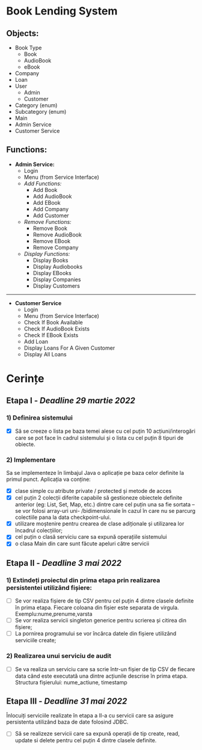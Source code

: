 # Book Lending System

## Objects:

- Book Type
    - Book
    - AudioBook
    - eBook
- Company
- Loan
- User
    - Admin
    - Customer
- Category (enum)
- Subcategory (enum)
- Main
- Admin Service
- Customer Service

## Functions:
- **Admin Service:**
    - Login
    - Menu (from Service Interface)
    - *Add Functions:*
        - Add Book
        - Add AudioBook
        - Add EBook
        - Add Company
        - Add Customer
    - *Remove Functions:*
        - Remove Book
        - Remove AudioBook
        - Remove EBook
        - Remove Company
    - *Display Functions:*
        - Display Books
        - Display Audiobooks
        - Display EBooks
        - Display Companies
        - Display Customers
---------------------
- **Customer Service**
    - Login
    - Menu (from Service Interface)
    - Check If Book Available
    - Check If AudioBook Exists
    - Check If EBook Exists
    - Add Loan
    - Display Loans For A Given Customer
    - Display All Loans

# Cerințe

## Etapa I - *Deadline 29 martie 2022*

### 1) Definirea sistemului
- [x] Să se creeze o lista pe baza temei alese cu cel puțin 10 acțiuni/interogări care se pot face în cadrul sistemului și o lista cu cel puțin 8 tipuri de obiecte.

### 2) Implementare
Sa se implementeze în limbajul Java o aplicație pe baza celor definite la primul punct.
Aplicația va conține:

- [x] clase simple cu atribute private / protected și metode de acces
- [x] cel puțin 2 colecții diferite capabile să gestioneze obiectele definite anterior (eg: List, Set, Map, etc.) dintre care cel puțin una sa fie sortata – se vor folosi array-uri uni- /bidimensionale în cazul în care nu se parcurg colectiile pana la data checkpoint-ului.
- [x] utilizare moștenire pentru crearea de clase adiționale și utilizarea lor încadrul colecțiilor;
- [x] cel puțin o clasă serviciu care sa expună operațiile sistemului
- [x] o clasa Main din care sunt făcute apeluri către servicii

## Etapa II - *Deadline 3 mai 2022*

### 1) Extindeți proiectul din prima etapa prin realizarea persistentei utilizând fișiere:


- [ ] Se vor realiza fișiere de tip CSV pentru cel puțin 4 dintre clasele definite în prima etapa. Fiecare coloana din fișier este separata de virgula. Exemplu:nume,prenume,varsta
- [ ] Se vor realiza servicii singleton generice pentru scrierea și citirea din fișiere;
- [ ] La pornirea programului se vor încărca datele din fișiere utilizând serviciile create;

### 2) Realizarea unui serviciu de audit

- [ ] Se va realiza un serviciu care sa scrie într-un fișier de tip CSV de fiecare data când este executată una dintre acțiunile descrise în prima etapa. Structura fișierului: nume_actiune, timestamp

## Etapa III - *Deadline 31 mai 2022*


Înlocuiți serviciile realizate în etapa a II-a cu servicii care sa asigure persistenta utilizând baza de date folosind JDBC.

- [ ] Să se realizeze servicii care sa expună operații de tip create, read, update si delete pentru cel puțin 4 dintre clasele definite.